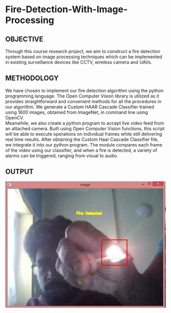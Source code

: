 # Fire-Detection-With-Image-Processing
<!--- ## PREFACE
In recent times, there have been several instances of fires all across the world. The collateral
damage caused by these incidents negatively impact humans as well as nature. Due to this, the
need for application for fire detection has increased in recent years.
Traditional fire detection systems utilize light, heat and gas sensors, each with their own
strengths and drawbacks. However, there are several situations where these systems are
impractical to implement, either due to cost, power or other practical reasons. 
-->
## OBJECTIVE
Through this course research project, we aim to construct a fire detection system based on
image processing techniques which can be implemented in existing surveillance devices like
CCTV, wireless camera and UAVs.
## METHODOLOGY
We have chosen to implement our fire detection algorithm using the python programming
language. The Open Computer Vision library is utilized as it provides straightforward and
convenient methods for all the procedures in our algorithm. We generate a Custom HAAR
Cascade Classifier trained using 1600 images, obtained from ImageNet, in command line using OpenCV.
\
Meanwhile, we also create a python program to accept live video feed from an attached
camera. Built using Open Computer Vision functions, this script will be able to execute
operations on individual frames while still delivering real time results.
After obtaining the Custom Haar Cascade Classifier file, we integrate it into our python
program. The module compares each frame of the video using our classifier, and when a fire is
detected, a variety of alarms can be triggered, ranging from visual to audio.
<!--- ![Block Diagram](https://github.com/ollyollyupnfree/Fire-Detection-With-Image-Processing/blob/main/blockdiagram.JPG)\ -->
## OUTPUT
![Result](https://github.com/ollyollyupnfree/Fire-Detection-With-Image-Processing/blob/main/Result.JPG)
<!---
## ALGORITHM
The first step is to obtain our training images. We use ImageNet to download 1000 “positive”
images (images containing fire) and 1700 “negative” images (images not containing fire).
The next step is to generate a Custom Haar Cascade Classifier. This process extracts features
from positive and negative images and creates an XML file, which is used later in the process.
Although this can be done in the command line interface with Open Computer Vision, ding so is
extremely tedious and hence we employ a program known as Cascade Trainer GUI to construct
the file.
![Cascade Trainer GUI](https://github.com/ollyollyupnfree/Fire-Detection-With-Image-Processing/blob/main/GUI.JPG)\
 \
Meanwhile, we also create a python program to accept live video feed from an attached
camera. Built using Open Computer Vision functions, this script will be able to execute
operations on individual frames while still delivering real time results.
After obtaining the Custom Haar Cascade Classifier file, we integrate it into our python
program. The module compares each frame of the video using our classifier, and when a fire is
detected, a variety of alarms can be triggered, ranging from visual to audio.\
![Block Diagram](https://github.com/ollyollyupnfree/Fire-Detection-With-Image-Processing/blob/main/blockdiagram.JPG)\
 \
This results in a very robust model able to detect fire and display its position on the image
display.
![Result](https://github.com/ollyollyupnfree/Fire-Detection-With-Image-Processing/blob/main/Result.JPG)
## ACCURACY CALCULATION
We applied the standard image processing testing procedure using evaluation parameters to
determine the accuracy of our project.
![Click here for equation](https://github.com/ollyollyupnfree/Fire-Detection-With-Image-Processing/blob/main/equation1.JPG)\
Where:
TP is number of true positive test results (known subjects correctly identified)
TN is number of true negative test results (unknown subjects not recognized)
Ti is total number of test samples
Using the above test, we determined the accuracy of the system to be over 99%.
## FUTURE SCOPE
The current system can be integrated into existing camera setups, leading to a virtually free fire
detection system in setups already utilizing camera systems
We can also mobilize the system by interfacing it with mobile cameras such as cars and drones.
This system can also be improved upon by integrating various other existing fire detection
methods such as smoke, heat and light sensors along with a suitable alarm system to notify the
authorities.
-->
